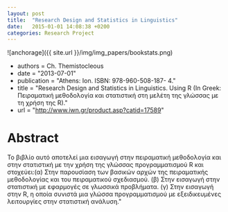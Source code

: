 ```yaml
---
layout: post
title:  "Research Design and Statistics in Linguistics"
date:   2015-01-01 14:08:38 +0200
categories: Research Project
---
```


![anchorage]({{ site.url }}/img/img_papers/bookstats.png)
- authors = Ch. Themistocleous
- date = "2013-07-01"
- publication = "Athens: Ion. ISBN: 978-960-508-187- 4."
- title = "Research Design and Statistics in Linguistics. Using R (In Greek: Πειραματική μεθοδολογία και στατιστική στη μελέτη της γλώσσας με τη χρήση της R)."
- url = "http://www.iwn.gr/product.asp?catid=17589"

# Abstract
Το βιβλίο αυτό αποτελεί μια εισαγωγή στην πειραματική μεθοδολογία και στην στατιστική με την χρήση της γλώσσας προγραμματισμού R και στοχεύει:(α) Στην παρουσίαση των βασικών αρχών της πειραματικής μεθοδολογίας και του πειραματικού σχεδιασμού. (β) Στην εισαγωγή στην στατιστική με εφαρμογές σε γλωσσικά προβλήματα. (γ) Στην εισαγωγή στην R, η οποία συνιστά μια γλώσσα προγραμματισμού με εξειδικευμένες λειτουργίες στην στατιστική ανάλυση."
